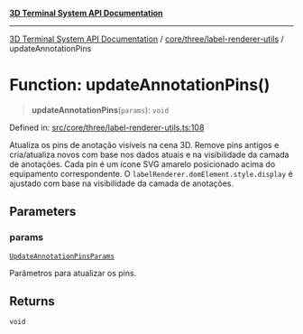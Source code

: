 [**3D Terminal System API Documentation**](../../../../README.md)

***

[3D Terminal System API Documentation](../../../../README.md) / [core/three/label-renderer-utils](../README.md) / updateAnnotationPins

# Function: updateAnnotationPins()

> **updateAnnotationPins**(`params`): `void`

Defined in: [src/core/three/label-renderer-utils.ts:108](https://github.com/Dicommunitas/ThreeJS_Terminal_3D/blob/4466777f13a6776beed134cf281b05ece637d113/src/core/three/label-renderer-utils.ts#L108)

Atualiza os pins de anotação visíveis na cena 3D.
Remove pins antigos e cria/atualiza novos com base nos dados atuais e na visibilidade da camada de anotações.
Cada pin é um ícone SVG amarelo posicionado acima do equipamento correspondente.
O `labelRenderer.domElement.style.display` é ajustado com base na visibilidade da camada de anotações.

## Parameters

### params

[`UpdateAnnotationPinsParams`](../interfaces/UpdateAnnotationPinsParams.md)

Parâmetros para atualizar os pins.

## Returns

`void`
